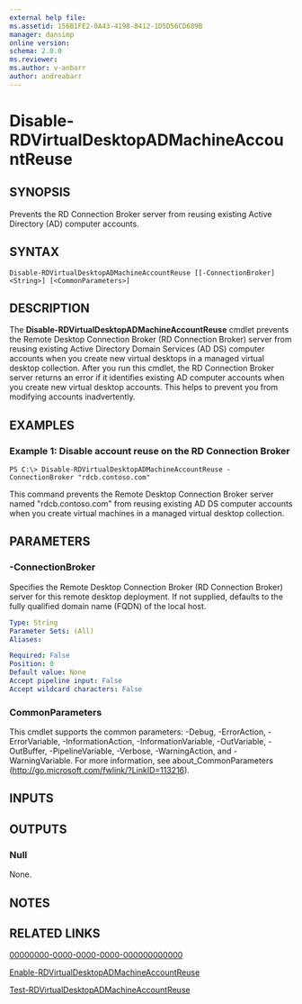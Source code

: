 ```yaml
---
external help file: 
ms.assetid: 156B1FE2-0A43-4198-8412-1D5D56CD689B
manager: dansimp
online version: 
schema: 2.0.0
ms.reviewer:
ms.author: v-anbarr
author: andreabarr
---
```


# Disable-RDVirtualDesktopADMachineAccountReuse

## SYNOPSIS
Prevents the RD Connection Broker server from reusing existing Active Directory (AD) computer accounts.

## SYNTAX

```
Disable-RDVirtualDesktopADMachineAccountReuse [[-ConnectionBroker] <String>] [<CommonParameters>]
```

## DESCRIPTION
The **Disable-RDVirtualDesktopADMachineAccountReuse** cmdlet prevents the Remote Desktop Connection Broker (RD Connection Broker) server from reusing existing Active Directory Domain Services (AD DS) computer accounts when you create new virtual desktops in a managed virtual desktop collection.
After you run this cmdlet, the RD Connection Broker server returns an error if it identifies existing AD computer accounts when you create new virtual desktop accounts.
This helps to prevent you from modifying accounts inadvertently.

## EXAMPLES

### Example 1: Disable account reuse on the RD Connection Broker
```
PS C:\> Disable-RDVirtualDesktopADMachineAccountReuse -ConnectionBroker "rdcb.contoso.com"
```

This command prevents the Remote Desktop Connection Broker server named "rdcb.contoso.com" from reusing existing AD DS computer accounts when you create virtual machines in a managed virtual desktop collection.

## PARAMETERS

### -ConnectionBroker
Specifies the Remote Desktop Connection Broker (RD Connection Broker) server for this remote desktop deployment.
If not supplied, defaults to the fully qualified domain name (FQDN) of the local host.

```yaml
Type: String
Parameter Sets: (All)
Aliases: 

Required: False
Position: 0
Default value: None
Accept pipeline input: False
Accept wildcard characters: False
```

### CommonParameters
This cmdlet supports the common parameters: -Debug, -ErrorAction, -ErrorVariable, -InformationAction, -InformationVariable, -OutVariable, -OutBuffer, -PipelineVariable, -Verbose, -WarningAction, and -WarningVariable. For more information, see about_CommonParameters (http://go.microsoft.com/fwlink/?LinkID=113216).

## INPUTS

## OUTPUTS

### Null
None.

## NOTES

## RELATED LINKS

[00000000-0000-0000-0000-000000000000](00000000-0000-0000-0000-000000000000)

[Enable-RDVirtualDesktopADMachineAccountReuse](./Enable-RDVirtualDesktopADMachineAccountReuse.md)

[Test-RDVirtualDesktopADMachineAccountReuse](./Test-RDVirtualDesktopADMachineAccountReuse.md)

